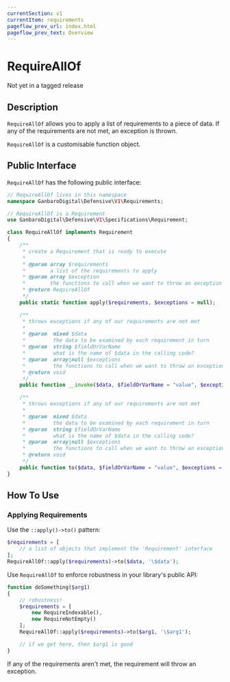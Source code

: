 ```yaml
---
currentSection: v1
currentItem: requirements
pageflow_prev_url: index.html
pageflow_prev_text: Overview
---
```


# RequireAllOf

<div class="callout warning" markdown="1">
Not yet in a tagged release
</div>

## Description

`RequireAllOf` allows you to apply a list of requirements to a piece of data. If any of the requirements are not met, an exception is thrown.

`RequireAllOf` is a customisable function object.

## Public Interface

`RequireAllOf` has the following public interface:

```php
// RequireAllOf lives in this namespace
namespace GanbaroDigital\Defensive\V1\Requirements;

// RequireAllOf is a Requirement
use GanbaroDigital\Defensive\V1\Specifications\Requirement;

class RequireAllOf implements Requirement
{
    /**
     * create a Requirement that is ready to execute
     *
     * @param array $requirements
     *        a list of the requirements to apply
     * @param array $exception
     *        the functions to call when we want to throw an exception
     * @return RequireAllOf
     */
    public static function apply($requirements, $exceptions = null);

    /**
     * throws exceptions if any of our requirements are not met
     *
     * @param  mixed $data
     *         the data to be examined by each requirement in turn
     * @param  string $fieldOrVarName
     *         what is the name of $data in the calling code?
     * @param  array|null $exceptions
     *         the functions to call when we want to throw an exception
     * @return void
     */
    public function __invoke($data, $fieldOrVarName = "value", $exceptions = null);

    /**
     * throws exceptions if any of our requirements are not met
     *
     * @param  mixed $data
     *         the data to be examined by each requirement in turn
     * @param  string $fieldOrVarName
     *         what is the name of $data in the calling code?
     * @param  array|null $exceptions
     *         the functions to call when we want to throw an exception
     * @return void
     */
    public function to($data, $fieldOrVarName = "value", $exceptions = null);
}
```

## How To Use

### Applying Requirements

Use the `::apply()->to()` pattern:

```php
$requirements = [
    // a list of objects that implement the 'Requirement' interface
];
RequireAllOf::apply($requirements)->to($data, '\$data');
```

Use `RequireAllOf` to enforce robustness in your library's public API:

```php
function doSomething($arg1)
{
    // robustness!
    $requirements = [
        new RequireIndexable(),
        new RequireNotEmpty()
    ];
    RequireAllOf::apply($requirements)->to($arg1, '\$arg1');

    // if we get here, then $arg1 is good
}
```

If any of the requirements aren't met, the requirement will throw an exception.
